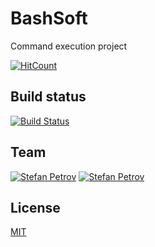 # BashSoft
Command execution project

[![HitCount](http://hits.dwyl.io/KnTeam/BashSoft.svg)](http://hits.dwyl.io/KnTeam/BashSoft)
## Build status
[![Build Status](https://travis-ci.org/KnTeam/BashSoft.png?branch=development)](https://travis-ci.org/KnTeam/BashSoft)

## Team

[![Stefan Petrov](https://github.com/megadeth91.png?size=150)](https://github.com/megadeth91 "Martin Taskov")
[![Stefan Petrov](https://github.com/steffkn.png?size=150)](https://github.com/Steffkn "Stefan Petrov")

## License

[MIT](https://github.com/KnTeam/BashSoft/blob/development/LICENSE)